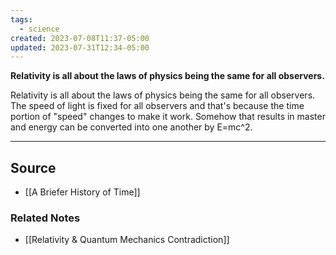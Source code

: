 ```yaml
---
tags:
  - science
created: 2023-07-08T11:37-05:00
updated: 2023-07-31T12:34-05:00
---
```

**Relativity is all about the laws of physics being the same for all observers.**

Relativity is all about the laws of physics being the same for all observers. The speed of light is fixed for all observers and that's because the time portion of "speed" changes to make it work. Somehow that results in master and energy can be converted into one another by E=mc^2.

---

## Source
- [[A Briefer History of Time]]

### Related Notes
- [[Relativity & Quantum Mechanics Contradiction]]